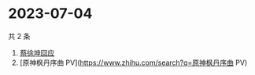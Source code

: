 # 2023-07-04

共 2 条

<!-- BEGIN -->
<!-- 最后更新时间 Tue Jul 04 2023 00:07:02 GMT+0800 (China Standard Time) -->

1. [蔡徐坤回应](https://www.zhihu.com/search?q=蔡徐坤回应)
1. [原神枫丹序曲 PV](https://www.zhihu.com/search?q=原神枫丹序曲 PV)

<!-- END -->
